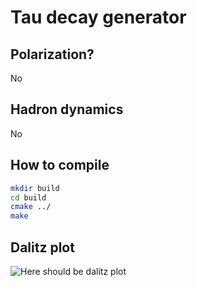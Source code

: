 # Tau decay generator
## Polarization?
No
## Hadron dynamics
No
## How to compile
```bash
mkdir build
cd build
cmake ../
make
```
## Dalitz plot
![Here should be dalitz plot](./example/dalitz.svg)
